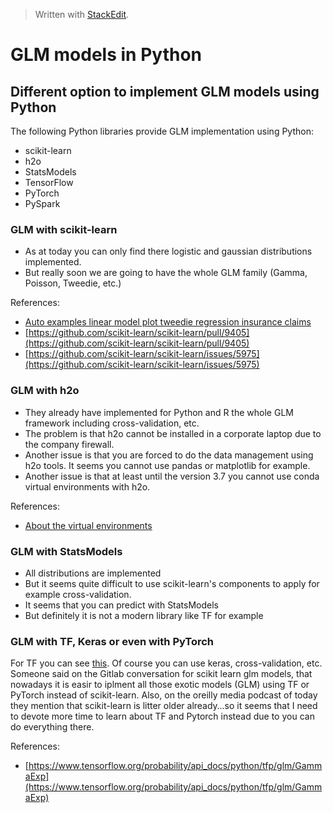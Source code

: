 
> Written with [StackEdit](https://stackedit.io/).

# GLM models in Python

## Different option to implement GLM models using Python
The following Python libraries provide GLM implementation using Python:
- scikit-learn
- h2o
- StatsModels
- TensorFlow
- PyTorch
- PySpark

### GLM with scikit-learn

- As at today you can only find there logistic and gaussian distributions implemented. 
- But really soon we are going to have the whole GLM family (Gamma, Poisson, Tweedie, etc.)

References:

- [Auto  examples linear model plot tweedie regression insurance claims](https://63035-843222-gh.circle-artifacts.com/0/doc/auto_examples/linear_model/plot_tweedie_regression_insurance_claims.html#sphx-glr-download-auto-examples-linear-model-plot-tweedie-regression-insurance-claims-py)
- [https://github.com/scikit-learn/scikit-learn/pull/9405](https://github.com/scikit-learn/scikit-learn/pull/9405)
- [https://github.com/scikit-learn/scikit-learn/issues/5975](https://github.com/scikit-learn/scikit-learn/issues/5975)

### GLM with h2o

- They already have implemented for Python and R the whole GLM framework including cross-validation, etc. 
- The problem is that h2o cannot be installed in a corporate laptop due to the company firewall.
- Another issue is that you are forced to do the data management using h2o tools. It seems you cannot use pandas or matplotlib for example.
- Another issue is that at least until the version 3.7 you cannot use conda virtual environments with h2o.

References:

- [About the virtual environments](https://learning.oreilly.com/library/view/practical-machine-learning/9781491964590/ch01.html#idm140586274931888)

### GLM with StatsModels

- All distributions are implemented
- But it seems quite difficult to use scikit-learn's components to apply for example cross-validation.
- It seems that you can predict with StatsModels
- But definitely it is not a modern library like TF for example 

### GLM with TF, Keras or even with PyTorch

For TF you can see [this](https://www.tensorflow.org/tutorials/representation/linear). Of course you can use keras, cross-validation, etc. Someone said on the Gitlab conversation for scikit learn glm models, that nowadays it is easir to iplment all those exotic models (GLM) using TF or PyTorch instead of scikit-learn. Also, on the oreilly media podcast of today they mention that scikit-learn is litter older already…so it seems that I need to devote more time to learn about TF and Pytorch instead due to you can do everything there.

References:

- [https://www.tensorflow.org/probability/api_docs/python/tfp/glm/GammaExp](https://www.tensorflow.org/probability/api_docs/python/tfp/glm/GammaExp)
<!--stackedit_data:
eyJoaXN0b3J5IjpbMTMwMDgwMzk2NF19
-->